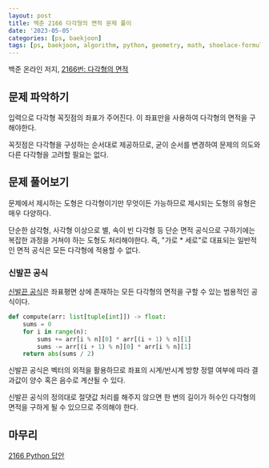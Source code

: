 ```yaml
---
layout: post
title: 백준 2166 다각형의 면적 문제 풀이
date: '2023-05-05'
categories: [ps, baekjoon]
tags: [ps, baekjoon, algorithm, python, geometry, math, shoelace-formula]
---
```


백준 온라인 저지, [2166번: 다각형의 면적](https://www.acmicpc.net/problem/2166)

## 문제 파악하기

입력으로 다각형 꼭짓점의 좌표가 주어진다. 이 좌표만을 사용하여 다각형의 면적을 구해야한다.

꼭짓점은 다각형을 구성하는 순서대로 제공하므로, 굳이 순서를 변경하여 문제의 의도와 다른 다각형을 고려할 필요는 없다.

## 문제 풀어보기

문제에서 제시하는 도형은 다각형이기만 무엇이든 가능하므로 제시되는 도형의 유형은 매우 다양하다.

단순한 삼각형, 사각형 이상으로 별, 속이 빈 다각형 등 단순 면적 공식으로 구하기에는 복잡한 과정을 거쳐야 하는 도형도 처리해야한다. 
즉, "가로 * 세로"로 대표되는 일반적인 면적 공식은 모든 다각형에 적용할 수 없다.

### 신발끈 공식

[신발끈 공식](https://ko.wikipedia.org/wiki/신발끈_공식)은 좌표평면 상에 존재하는 모든 다각형의 면적을 구할 수 있는 범용적인 공식이다.

```python
def compute(arr: list[tuple[int]]) -> float:
    sums = 0
    for i in range(n):
        sums += arr[i % n][0] * arr[(i + 1) % n][1]
        sums -= arr[(i + 1) % n][0] * arr[i % n][1]
    return abs(sums / 2)
```

신발끈 공식은 벡터의 외적을 활용하므로 좌표의 시계/반시계 방향 정렬 여부에 따라 결과값이 양수 혹은 음수로 계산될 수 있다. 

신발끈 공식의 정의대로 절댓값 처리를 해주지 않으면 한 변의 길이가 허수인 다각형의 면적을 구하게 될 수 있으므로 주의해야 한다.

## 마무리

[2166 Python 답안](https://github.com/ShapeLayer/training/blob/main/tasks/online_judge/baekjoon/python/2166.py)
